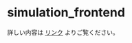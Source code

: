 # simulation_frontend

詳しい内容は
<a href="https://quilt-flannel-e0f.notion.site/README-da868c3a8b0645579f0811cbe2e92170">リンク</a>
よりご覧ください。
